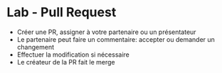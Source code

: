 # Lab - Pull Request

- Créer une PR, assigner à votre partenaire ou un présentateur
- Le partenaire peut faire un commentaire: accepter ou demander un changement
- Effectuer la modification si nécessaire
- Le créateur de la PR fait le merge


